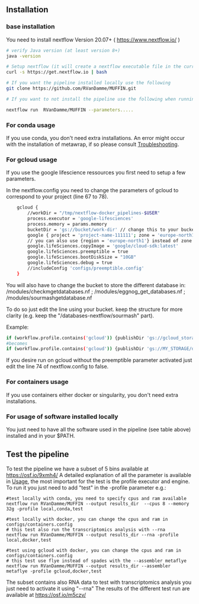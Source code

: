 ## Installation

### base installation
You need to install nextflow Version 20.07+ ( https://www.nextflow.io/ )
```sh
# verify Java version (at least version 8+)
java -version 

# Setup nextflow (it will create a nextflow executable file in the current directory)
curl -s https://get.nextflow.io | bash

# If you want the pipeline installed locally use the following
git clone https://github.com/RVanDamme/MUFFIN.git

# If you want to not install the pipeline use the following when running nextflow

nextflow run  RVanDamme/MUFFIN --parameters.....

```

### For conda usage
If you use conda, you don't need extra installations.
An error might occur with the installation of metawrap, if so please consult [Troubleshooting](#troubleshooting).

### For gcloud usage
If you use the google lifescience ressources you first need to setup a few parameters.

In the nextflow.config you need to change the parameters of gcloud to correspond to your project (line 67 to 78).
```sh
    gcloud {  
        //workDir = "/tmp/nextflow-docker_pipelines-$USER"
        process.executor = 'google-lifesciences'
        process.memory = params.memory
        bucketDir = 'gs://bucket/work-dir' // change this to your bucket where you want the workfile to be stored
        google { project = 'project-name-111111'; zone = 'europe-north1-a' } // insert your project ID as well as the zone(s) you want to use
        // you can also use {region = 'europe-north1'} instead of zone
        google.lifeSciences.copyImage = 'google/cloud-sdk:latest'
        google.lifeSciences.preemptible = true
        google.lifeSciences.bootDiskSize = "10GB"
        google.lifeSciences.debug = true
        //includeConfig 'configs/preemptible.config'
    }
```
You will also have to change the bucket to store the different database in:
    /modules/checkmgetdatabases.nf ; /modules/eggnog_get_databases.nf ; /modules/sourmashgetdatabase.nf

To do so just edit the line using your bucket. keep the structure for more clarity (e.g. keep the "/databases-nextflow/sourmash" part).

Example:
```sh
if (workflow.profile.contains('gcloud')) {publishDir 'gs://gcloud_storage/databases-nextflow/sourmash', mode: 'copy', pattern: "genbank-k31.lca.json.gz" }
#becomes
if (workflow.profile.contains('gcloud')) {publishDir 'gs://MY_STORAGE/databases-nextflow/sourmash', mode: 'copy', pattern: "genbank-k31.lca.json.gz" }
```
If you desire run on gcloud without the preemptible parameter activated just edit the line 74 of nextflow.config to false.




### For containers usage
If you use containers either docker or singularity, you don't need extra installations.

### For usage of software installed locally
You just need to have all the software used in the pipeline (see table above) installed and in your $PATH.

## Test the pipeline
To test the pipeline we have a subset of 5 bins available at https://osf.io/9xmh4/
A detailed explanation of all the parameter is available in [Usage](#usage), the most important for the test is the profile executor and engine.
To run it you just need to add "test" in the -profile parameter e.g.:
```
#test locally with conda, you need to specify cpus and ram available
nextflow run RVanDamme/MUFFIN --output results_dir  --cpus 8 --memory 32g -profile local,conda,test

#test locally with docker, you can change the cpus and ram in configs/containers.config
# this test also run the transcriptomics analysis with --rna
nextflow run RVanDamme/MUFFIN --output results_dir --rna -profile local,docker,test

#test using gcloud with docker, you can change the cpus and ram in configs/containers.config
# this test use flye instead of spades with the --assembler metaflye
nextflow run RVanDamme/MUFFIN --output results_dir --assembler metaflye -profile gcloud,docker,test
```
The subset contains also RNA data to test with transcriptomics analysis you just need to activate it using "--rna"
The results of the different test run are available at https://osf.io/m5czv/
